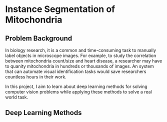 # Instance Segmentation of Mitochondria

## Problem Background
In biology research, it is a common and time-consuming task to manually label objects in microscope images. For example, to study the correlation between mitochondria count/size and heart disease, a researcher may have to quanity mitochondria in hundreds or thousands of images. An system that can automate visual identification tasks would save researchers countless hours in their work.

In this project, I aim to learn about deep learning methods for solving computer vision problems while applying these methods to solve a real world task. 

## Deep Learning Methods
